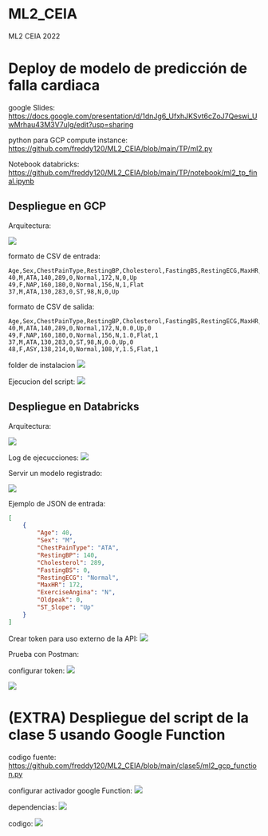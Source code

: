 # ML2_CEIA
ML2 CEIA 2022


# Deploy de modelo de predicción de falla cardiaca

google Slides: https://docs.google.com/presentation/d/1dnJg6_UfxhJKSvt6cZoJ7Qeswi_UwMrhau43M3V7uIg/edit?usp=sharing

python para GCP compute instance: https://github.com/freddy120/ML2_CEIA/blob/main/TP/ml2.py

Notebook databricks: https://github.com/freddy120/ML2_CEIA/blob/main/TP/notebook/ml2_tp_final.ipynb


## Despliegue en GCP

Arquitectura:

![](https://github.com/freddy120/ML2_CEIA/blob/main/imagenes/ML2-GCP.png)

formato de CSV de entrada:
```csv
Age,Sex,ChestPainType,RestingBP,Cholesterol,FastingBS,RestingECG,MaxHR,ExerciseAngina,Oldpeak,ST_Slope
40,M,ATA,140,289,0,Normal,172,N,0,Up
49,F,NAP,160,180,0,Normal,156,N,1,Flat
37,M,ATA,130,283,0,ST,98,N,0,Up
```

formato de CSV de salida:

```csv
Age,Sex,ChestPainType,RestingBP,Cholesterol,FastingBS,RestingECG,MaxHR,ExerciseAngina,Oldpeak,ST_Slope,HeartDisease
40,M,ATA,140,289,0,Normal,172,N,0.0,Up,0
49,F,NAP,160,180,0,Normal,156,N,1.0,Flat,1
37,M,ATA,130,283,0,ST,98,N,0.0,Up,0
48,F,ASY,138,214,0,Normal,108,Y,1.5,Flat,1
```

folder de instalacion
![](https://github.com/freddy120/ML2_CEIA/blob/main/imagenes/despliegue_gcp.png)


Ejecucion del script:
![](https://github.com/freddy120/ML2_CEIA/blob/main/imagenes/run_gcp.png)



## Despliegue en Databricks

Arquitectura:

![](https://github.com/freddy120/ML2_CEIA/blob/main/imagenes/ML2-Databricks.png)


Log de ejecucciones:
![](https://github.com/freddy120/ML2_CEIA/blob/main/imagenes/experiments.png)


Servir un modelo registrado:

![](https://github.com/freddy120/ML2_CEIA/blob/main/imagenes/serving_model.png)


Ejemplo de JSON de entrada:

```json
[
    {
        "Age": 40,
        "Sex": "M",
        "ChestPainType": "ATA",
        "RestingBP": 140,
        "Cholesterol": 289,
        "FastingBS": 0,
        "RestingECG": "Normal",
        "MaxHR": 172,
        "ExerciseAngina": "N",
        "Oldpeak": 0,
        "ST_Slope": "Up"
    }
]
```

Crear token para uso externo de la API:
![](https://github.com/freddy120/ML2_CEIA/blob/main/imagenes/create_token.png)


Prueba con Postman:

configurar token:
![](https://github.com/freddy120/ML2_CEIA/blob/main/imagenes/postman_token.png)


![](https://github.com/freddy120/ML2_CEIA/blob/main/imagenes/postman.png)



# (EXTRA) Despliegue del script de la clase 5 usando Google Function


codigo fuente: https://github.com/freddy120/ML2_CEIA/blob/main/clase5/ml2_gcp_function.py

configurar activador google Function:
![](https://github.com/freddy120/ML2_CEIA/blob/main/imagenes/activador_lambda.png)


dependencias:
![](https://github.com/freddy120/ML2_CEIA/blob/main/imagenes/lambda_req.png)

codigo:
![](https://github.com/freddy120/ML2_CEIA/blob/main/imagenes/lambda_src.png)


